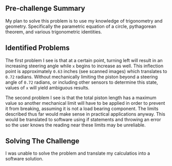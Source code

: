 ## Pre-challenge Summary
My plan to solve this problem is to use my knowledge of trigonometry and geometry. Specifically the parametric equation of a circle, pythagorean theorem, and various trigonometric identities.

## Identified Problems
The first problem I see is that at a certain point, turning left will result in an increasing steering angle while `x` begins to increase as well. This inflection point is approximately `0.63` inches (see scanned images) which translates to `0.72` radians. Without mechanically limiting the piston beyond a steering angle of `0.72` radians, or including other sensors to determine this state, values of `x` will yield ambiguous results.

The second problem I see is that the total piston length has a maximum value so another mechanical limit will have to be applied in order to prevent it from breaking, assuming it is not a load bearing component. The limits described thus far would make sense in practical applications anyway. This would be translated to software using if statements and throwing an error so the user knows the reading near these limits may be unreliable.

## Solving The Challenge
I was unable to solve the problem and translate my calculatios into a software solution.